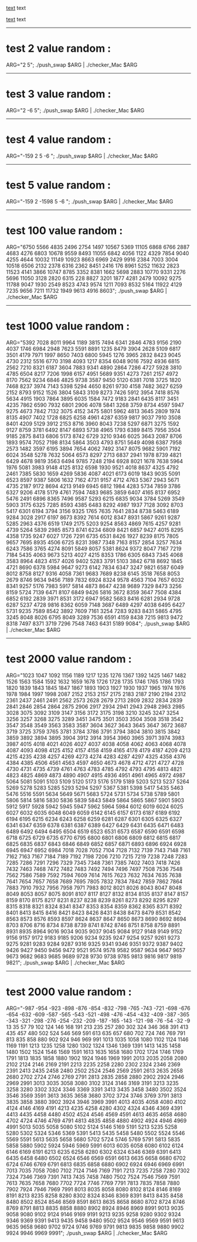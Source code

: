 [text](https://medium.com/@ayogun/push-swap-c1f5d2d41e97)
text

[text](https://medium.com/@jamierobertdawson/push-swap-the-least-amount-of-moves-with-two-stacks-d1e76a71789a)
text

---

# test 2 value random :

ARG="2 5"; ./push_swap $ARG | ./checker_Mac $ARG

---

# test 3 value random :

ARG="2 -6 5"; ./push_swap $ARG | ./checker_Mac $ARG

---

# test 4 value random :

ARG="-159 2 5 -6 "; ./push_swap $ARG | ./checker_Mac $ARG

---

# test 5 value random :

ARG="-159 2 -1598 5 -6 "; ./push_swap $ARG | ./checker_Mac $ARG

---

# test 100 value random :

ARG="6750 5566 4835 2496 2754 1497 10567 5369 11105 6868 6766 2887 4683 4276 6803 10678 9559 8493 11055 6842 4056 1122 4329 7854 9040 4255 4644 10032 11149 10923 8663 6969 2429 9916 2384 7003 3004 10518 6506 2132 2378 6316 2362 8451 2416 176 8961 5252 11632 2823 11523 4141 3866 10747 8785 3352 8381 1662 5698 2883 10770 9331 2276 5696 11050 3128 2820 6315 228 8827 3201 1877 4281 2479 10092 9275 11788 9047 1930 2549 8523 4743 9574 1211 7093 8532 5164 11922 4129 7235 9656 7211 11732 1949 9613 4916 8603"; ./push_swap $ARG | ./checker_Mac $ARG

---

# test 1000 value random :

ARG="5392 7028 8011 9964 1189 3815 7494 6341 2846 4783 9156 2190 4037 1746 6984 2948 7623 5591 8891 1235 8479 3904 2628 5109 6817 3501 4179 7971 1997 8650 7403 6800 5945 1276 3965 2832 8423 9045 4730 2312 5516 6770 3198 4093 1217 8354 6048 9016 7592 4936 6815 2562 7210 8321 6187 3604 7883 9341 4890 2864 7286 4727 5928 3810 4785 6504 8217 7206 1998 6157 4951 5689 9351 4273 7261 2157 4972 8170 7562 9234 6846 4825 9738 3587 9450 5120 6381 7018 3725 1820 7468 8237 3974 7143 5398 5294 4650 8261 9730 4158 7482 3627 6259 2152 8793 9152 1526 3804 5843 3109 8273 7426 5912 3954 7418 8576 5634 4915 1903 7864 3895 6035 1584 7472 9183 2841 6435 8117 3451 4235 7862 6590 7932 6801 2906 4078 5841 3268 3759 8734 4597 5947 9275 4673 7842 7132 3075 4152 3475 5801 5962 4813 3645 2809 1974 8135 4907 7402 1728 6825 6258 4961 4287 6359 9817 9037 7910 3508 8401 4209 5129 3912 2153 8716 3960 8043 7238 5297 6871 3275 1592 9127 8759 3781 6492 8147 6893 5738 4965 1793 6389 8415 7956 3504 9185 2875 8413 6806 5173 8742 6729 3210 9346 6025 3643 2087 8706 1893 9574 7052 7198 8134 5864 3503 4793 8751 5649 4098 6387 7958 2573 1482 3597 6195 3894 7654 4062 7492 3147 8075 9682 5901 7192 6024 3548 5278 7632 5064 6573 8297 2713 6837 2941 1978 8739 4821 6429 4678 9819 3563 6494 9785 7248 2194 6928 8021 1678 7638 5964 1976 5081 3983 9148 4125 8132 6598 1930 9521 4018 8637 4325 4792 2461 7385 5830 1659 4269 5836 4087 4021 6173 6019 1843 9035 5091 6523 8597 9387 5806 1632 7162 4731 9157 4712 4763 5367 2943 5671 4735 2187 9172 8694 4213 9149 6945 6812 1984 4283 5734 7859 3786 6327 9206 4178 5179 4761 7594 7483 9685 3859 6407 4165 8137 6952 5476 2491 6896 8365 7496 9587 5293 6215 6835 9034 3784 5269 3549 5903 3175 6325 7285 8593 4385 6483 8292 4987 1937 7128 3092 8703 5417 6301 6194 3794 3156 9325 1765 7635 7641 2834 8738 5463 6189 9284 3028 2917 6197 8673 8392 7614 6012 8347 8931 5867 9261 9287 5285 2963 4376 6519 1749 2175 5203 9254 8563 4869 7615 4257 9281 4739 5264 5839 2985 8573 8741 6234 6809 8421 6857 9427 4015 8295 4358 1735 9247 6027 1726 7291 6735 6531 8426 1927 8239 8175 7805 9657 7695 8935 4506 6725 8231 3987 7348 7163 8157 2854 3257 7634 6243 7586 3765 4274 8091 5849 8057 5381 8624 9372 8047 7167 7219 7184 5435 4063 9673 5213 4027 4215 8353 1786 6305 6843 7345 4068 3583 8964 4823 4157 4026 9402 5283 3791 5103 3842 6718 8692 1845 4721 8690 6378 5984 9647 9273 6142 7834 6347 3247 9821 6587 6049 8012 8758 8127 9316 4058 7361 9683 7689 8238 6145 3518 7658 8053 2679 8746 9634 9456 7189 7832 6924 8324 9578 4563 7104 7657 6032 8341 9257 5176 7983 5917 5814 4873 8647 4238 9689 7329 8473 3256 8159 5724 7139 6471 8107 6849 9426 5816 3672 8359 3647 7508 4384 6852 6192 2839 3971 8531 3172 6947 9582 5683 8416 6281 2934 9728 6287 5237 4728 9816 8362 6059 7148 3687 6489 4297 4038 6495 6427 5731 9235 7589 8542 3892 7609 7161 3254 7283 9283 8431 5865 4795 3245 8048 8026 6795 8049 3289 7536 6591 4159 8438 7215 9813 9472 8318 7497 8371 3719 7296 7548 7463 6431 5189 9084"; ./push_swap $ARG | ./checker_Mac $ARG

---
# test 2000 value random :

ARG="1023 1047 1092 1156 1189 1217 1235 1276 1367 1392 1425 1467 1482 1526 1563 1584 1592 1632 1659 1678 1726 1728 1735 1746 1765 1786 1793 1820 1839 1843 1845 1847 1867 1893 1903 1927 1930 1937 1965 1974 1976 1978 1984 1997 1998 2087 2152 2153 2157 2175 2183 2187 2190 2194 2312 2361 2437 2461 2491 2562 2573 2628 2679 2713 2809 2832 2834 2839 2841 2846 2854 2864 2875 2906 2917 2934 2941 2943 2948 2963 2985 3028 3075 3092 3109 3147 3156 3172 3175 3198 3210 3245 3247 3254 3256 3257 3268 3275 3289 3451 3475 3501 3503 3504 3508 3518 3542 3547 3548 3549 3563 3583 3587 3604 3627 3643 3645 3647 3672 3687 3719 3725 3759 3765 3781 3784 3786 3791 3794 3804 3810 3815 3842 3859 3892 3894 3895 3904 3912 3914 3954 3960 3965 3971 3974 3983 3987 4015 4018 4021 4026 4027 4037 4038 4058 4062 4063 4068 4078 4087 4093 4098 4125 4152 4157 4158 4159 4165 4178 4179 4187 4209 4213 4215 4235 4238 4257 4269 4273 4274 4283 4287 4297 4325 4358 4376 4384 4385 4506 4561 4563 4597 4650 4673 4678 4712 4721 4727 4728 4730 4731 4735 4739 4761 4763 4783 4785 4792 4793 4795 4813 4821 4823 4825 4869 4873 4890 4907 4915 4936 4951 4961 4965 4972 4987 5064 5081 5091 5103 5109 5120 5173 5176 5179 5189 5203 5213 5237 5264 5269 5278 5283 5285 5293 5294 5297 5367 5381 5398 5417 5435 5463 5476 5516 5591 5634 5649 5671 5683 5724 5731 5734 5738 5789 5801 5806 5814 5816 5830 5836 5839 5843 5849 5864 5865 5867 5901 5903 5912 5917 5928 5942 5945 5947 5962 5964 5984 6012 6019 6024 6025 6027 6032 6035 6048 6049 6059 6142 6145 6157 6173 6187 6189 6192 6194 6195 6215 6234 6243 6258 6259 6281 6287 6301 6305 6325 6327 6341 6347 6359 6378 6381 6387 6389 6427 6429 6431 6435 6471 6483 6489 6492 6494 6495 6504 6519 6523 6531 6573 6587 6590 6591 6598 6718 6725 6729 6735 6770 6795 6800 6801 6806 6809 6812 6815 6817 6825 6835 6837 6843 6846 6849 6852 6857 6871 6893 6896 6924 6928 6945 6947 6952 6984 7018 7028 7052 7104 7128 7132 7139 7143 7148 7161 7162 7163 7167 7184 7189 7192 7198 7206 7210 7215 7219 7238 7248 7283 7285 7286 7291 7296 7329 7345 7348 7361 7385 7402 7403 7418 7426 7432 7463 7468 7472 7482 7483 7492 7494 7496 7497 7508 7536 7548 7562 7586 7589 7592 7594 7609 7614 7615 7623 7632 7634 7635 7638 7641 7654 7657 7658 7689 7695 7805 7832 7834 7842 7859 7862 7864 7883 7910 7932 7956 7958 7971 7983 8012 8021 8026 8043 8047 8048 8049 8053 8057 8075 8091 8107 8117 8127 8132 8134 8135 8137 8147 8157 8159 8170 8175 8217 8231 8237 8238 8239 8261 8273 8292 8295 8297 8315 8318 8321 8324 8341 8347 8353 8354 8359 8362 8365 8371 8392 8401 8413 8415 8416 8421 8423 8426 8431 8438 8473 8479 8531 8542 8563 8573 8576 8593 8597 8624 8637 8647 8650 8673 8690 8692 8694 8703 8706 8716 8734 8738 8739 8741 8742 8746 8751 8758 8759 8891 8931 8935 8964 9016 9034 9035 9037 9045 9084 9127 9148 9149 9152 9156 9157 9172 9183 9185 9206 9234 9235 9247 9254 9257 9261 9273 9275 9281 9283 9284 9287 9316 9325 9341 9346 9351 9372 9387 9402 9426 9427 9450 9456 9472 9521 9574 9578 9582 9587 9634 9647 9657 9673 9682 9683 9685 9689 9728 9730 9738 9785 9813 9816 9817 9819 9821"; ./push_swap $ARG | ./checker_Mac $ARG

---
# test 2000 value random :

ARG="-987 -954 -923 -898 -876 -854 -832 -798 -765 -743 -721 -698 -676 -654 -632 -609 -587 -565 -543 -521 -498 -476 -454 -432 -409 -387 -365 -343 -321 -298 -276 -254 -232 -209 -187 -165 -143 -121 -98 -76 -54 -32 -9 13 35 57 79 102 124 146 168 191 213 235 257 280 302 324 346 368 391 413 435 457 480 502 524 546 569 591 613 635 657 680 702 724 746 769 791 813 835 858 880 902 924 946 969 991 1013 1035 1058 1080 1102 1124 1146 1169 1191 1213 1235 1258 1280 1302 1324 1346 1369 1391 1413 1435 1458 1480 1502 1524 1546 1569 1591 1613 1635 1658 1680 1702 1724 1746 1769 1791 1813 1835 1858 1880 1902 1924 1946 1969 1991 2013 2035 2058 2080 2102 2124 2146 2169 2191 2213 2235 2258 2280 2302 2324 2346 2369 2391 2413 2435 2458 2480 2502 2524 2546 2569 2591 2613 2635 2658 2680 2702 2724 2746 2769 2791 2813 2835 2858 2880 2902 2924 2946 2969 2991 3013 3035 3058 3080 3102 3124 3146 3169 3191 3213 3235 3258 3280 3302 3324 3346 3369 3391 3413 3435 3458 3480 3502 3524 3546 3569 3591 3613 3635 3658 3680 3702 3724 3746 3769 3791 3813 3835 3858 3880 3902 3924 3946 3969 3991 4013 4035 4058 4080 4102 4124 4146 4169 4191 4213 4235 4258 4280 4302 4324 4346 4369 4391 4413 4435 4458 4480 4502 4524 4546 4569 4591 4613 4635 4658 4680 4702 4724 4746 4769 4791 4813 4835 4858 4880 4902 4924 4946 4969 4991 5013 5035 5058 5080 5102 5124 5146 5169 5191 5213 5235 5258 5280 5302 5324 5346 5369 5391 5413 5435 5458 5480 5502 5524 5546 5569 5591 5613 5635 5658 5680 5702 5724 5746 5769 5791 5813 5835 5858 5880 5902 5924 5946 5969 5991 6013 6035 6058 6080 6102 6124 6146 6169 6191 6213 6235 6258 6280 6302 6324 6346 6369 6391 6413 6435 6458 6480 6502 6524 6546 6569 6591 6613 6635 6658 6680 6702 6724 6746 6769 6791 6813 6835 6858 6880 6902 6924 6946 6969 6991 7013 7035 7058 7080 7102 7124 7146 7169 7191 7213 7235 7258 7280 7302 7324 7346 7369 7391 7413 7435 7458 7480 7502 7524 7546 7569 7591 7613 7635 7658 7680 7702 7724 7746 7769 7791 7813 7835 7858 7880 7902 7924 7946 7969 7991 8013 8035 8058 8080 8102 8124 8146 8169 8191 8213 8235 8258 8280 8302 8324 8346 8369 8391 8413 8435 8458 8480 8502 8524 8546 8569 8591 8613 8635 8658 8680 8702 8724 8746 8769 8791 8813 8835 8858 8880 8902 8924 8946 8969 8991 9013 9035 9058 9080 9102 9124 9146 9169 9191 9213 9235 9258 9280 9302 9324 9346 9369 9391 9413 9435 9458 9480 9502 9524 9546 9569 9591 9613 9635 9658 9680 9702 9724 9746 9769 9791 9813 9835 9858 9880 9902 9924 9946 9969 9991"; ./push_swap $ARG | ./checker_Mac $ARG
